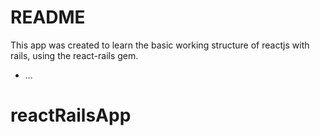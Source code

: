 # README

This app was created to learn the basic working structure of reactjs with rails, using the react-rails gem. 


* ...
# reactRailsApp
